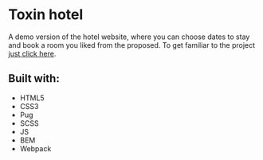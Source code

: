 # Toxin hotel
A demo version of the hotel website,
where you can choose dates to stay and book a room you liked from the proposed.
To get familiar to the project [just click here](https://maksimfyodorov.github.io/toxin-hotel-website/pages/index.html).
## Built with:
* HTML5
* CSS3
* Pug
* SCSS
* JS
* BEM
* Webpack
